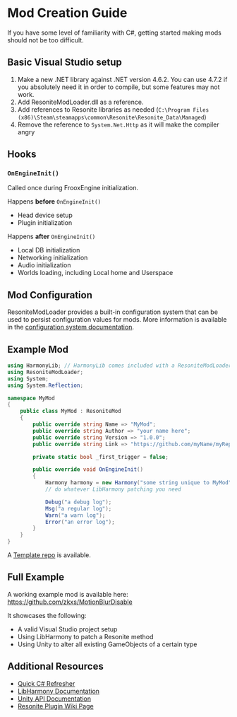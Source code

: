 # Mod Creation Guide

If you have some level of familiarity with C#, getting started making mods should not be too difficult.

## Basic Visual Studio setup

1. Make a new .NET library against .NET version 4.6.2. You can use 4.7.2 if you absolutely need it in order to compile, but some features may not work.
2. Add ResoniteModLoader.dll as a reference.
3. Add references to Resonite libraries as needed (`C:\Program Files (x86)\Steam\steamapps\common\Resonite\Resonite_Data\Managed`)
4. Remove the reference to `System.Net.Http` as it will make the compiler angry

## Hooks

### `OnEngineInit()`

Called once during FrooxEngine initialization.

Happens **before** `OnEngineInit()`

- Head device setup
- Plugin initialization

Happens **after** `OnEngineInit()`

- Local DB initialization
- Networking initialization
- Audio initialization
- Worlds loading, including Local home and Userspace

## Mod Configuration

ResoniteModLoader provides a built-in configuration system that can be used to persist configuration values for mods. More information is available in the [configuration system documentation](config.md).

## Example Mod

```csharp
using HarmonyLib; // HarmonyLib comes included with a ResoniteModLoader install
using ResoniteModLoader;
using System;
using System.Reflection;

namespace MyMod
{
    public class MyMod : ResoniteMod
    {
        public override string Name => "MyMod";
        public override string Author => "your name here";
        public override string Version => "1.0.0";
        public override string Link => "https://github.com/myName/myRepo"; // this line is optional and can be omitted

        private static bool _first_trigger = false;

        public override void OnEngineInit()
        {
            Harmony harmony = new Harmony("some string unique to MyMod");
            // do whatever LibHarmony patching you need

            Debug("a debug log");
            Msg("a regular log");
            Warn("a warn log");
            Error("an error log");
        }
    }
}
```

A [Template repo](https://github.com/EIA485/ResoniteTemplate/) is available.

## Full Example

A working example mod is available here: <https://github.com/zkxs/MotionBlurDisable>

It showcases the following:

- A valid Visual Studio project setup
- Using LibHarmony to patch a Resonite method
- Using Unity to alter all existing GameObjects of a certain type

## Additional Resources

- [Quick C# Refresher](https://learnxinyminutes.com/docs/csharp/)
- [LibHarmony Documentation](https://harmony.pardeike.net/)
- [Unity API Documentation](https://docs.unity3d.com/ScriptReference/index.html)
- [Resonite Plugin Wiki Page](https://wiki.Resonite.com/Plugins)
